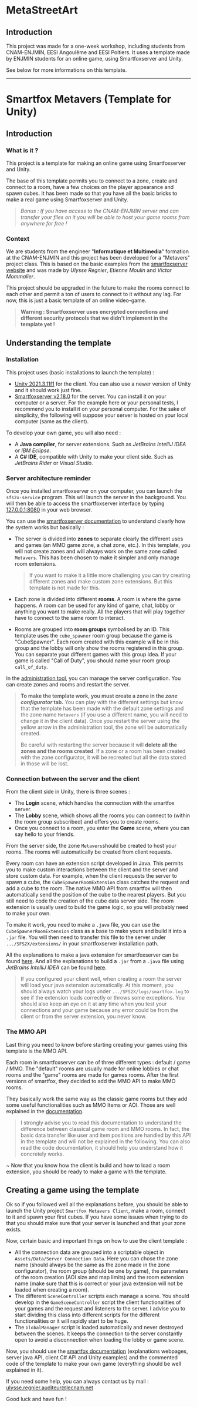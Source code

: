 # MetaStreetArt

## Introduction

This project was made for a one-week workshop, including students from CNAM-ENJMIN, EESI Angoulême and EESI Poitiers.
It uses a template made by ENJMIN students for an online game, using Smartfoxserver and Unity.

See below for more informations on this template.

_____________________________________________________________________



# Smartfox Metavers (Template for Unity)

## Introduction

### What is it ?

This project is a template for making an online game using Smartfoxserver and Unity.

The base of this template permits you to connect to a zone, create and connect to a room, have a few choices on the player appearance and spawn cubes. It has been made so that you have all the basic bricks to make a real game using Smartfoxserver and Unity.

> _Bonus : If you have access to the CNAM-ENJMIN server and can transfer your files on it you will be able to host your game rooms from anywhere for free !_

### Context

We are students from the engineer "**Informatique et Multimedia**" formation at the CNAM-ENJMIN and this project has been developed for a "Metavers" project class. This is based on the basic examples from the [smartfoxserver website](http://docs2x.smartfoxserver.com/ExamplesUnity/introduction) and was made by _Ulysse Regnier_, _Etienne Moulin_ and _Victor Mommalier_.

This project should be upgraded in the future to make the rooms connect to each other and permit a ton of users to connect to it without any lag. For now, this is just a basic template of an online video-game.

> **Warning : Smartfoxserver uses encrypted connections and different security protocols that we didn't implement in the template yet !**

## Understanding the template

### Installation

This project uses (basic installations to launch the template) :

- [Unity 2021.3.11f1](https://download.unity3d.com/download_unity/0a5ca18544bf/UnityDownloadAssistant-2021.3.11f1.exe) for the client. You can also use a newer version of Unity and it should work just fine.
- [Smartfoxserver v2.18.0](https://www.smartfoxserver.com/download/get/306) for the server. You can install it on your computer or a server. For the example here or your personal tests, I recommend you to install it on your personal computer. For the sake of simplicity, the following will suppose your server is hosted on your local computer (same as the client).

To develop your own game, you will also need :

- A **Java compiler**, for server extensions. Such as _JetBrains IntelliJ IDEA_ or _IBM Eclipse_.
- A **C# IDE**, compatible with Unity to make your client side. Such as _JetBrains Rider_ or _Visual Studio_.

### Server architecture reminder

Once you installed smartfoxserver on your computer, you can launch the `sfs2x-service` program. This will launch the server in the background. You will then be able to access the smartfoxserver interface by typing [127.0.0.1:8080](http://127.0.0.1:8080) in your web browser.

You can use the [smartfoxserver documentation](http://docs2x.smartfoxserver.com/) to understand clearly how the system works but basically :

- The server is divided into **zones** to separate clearly the different uses and games (an MMO game zone, a chat zone, etc.). In this template, you will not create zones and will always work on the same zone called `Metavers`. This has been chosen to make it simpler and only manage room extensions.

  > If you want to make it a little more challenging you can try creating different zones and make custom zone extensions. But this template is not made for this.

- Each zone is divided into different **rooms**. A room is where the game happens. A room can be used for any kind of game, chat, lobby or anything you want to make really. All the players that will play together have to connect to the same room to interact.
- Rooms are grouped into **room groups** symbolised by an ID. This template uses the `cube_spawner` room group because the game is "CubeSpawner". Each room created with this example will be in this group and the lobby will only show the rooms registered in this group. You can separate your different games with this group idea. If your game is called "Call of Duty", you should name your room group `call_of_duty`.

In the [administration tool](http://127.0.0.1:8080/admin/), you can manage the server configuration. You can create zones and rooms and restart the server.

> **To make the template work, you must create a zone in the _zone configurator_ tab.** You can play with the different settings but know that the template has been made with the default zone settings and the zone name `Metavers` (if you use a different name, you will need to change it in the client data). Once you restart the server using the yellow arrow in the administration tool, the zone will be automatically created.
>
> Be careful with restarting the server because it will **delete all the zones and the rooms created**. If a zone or a room has been created with the zone configurator, it will be recreated but all the data stored in those will be lost.

### Connection between the server and the client

From the client side in Unity, there is three scenes :

- The **Login** scene, which handles the connection with the smartfox server.
- The **Lobby** scene, which shows all the rooms you can connect to (within the room group subscribed) and offers you to create rooms.
- Once you connect to a room, you enter the **Game** scene, where you can say hello to your friends.

From the server side, the zone `Metavers`should be created to host your rooms. The rooms will automatically be created from client requests.

Every room can have an extension script developed in Java. This permits you to make custom interactions between the client and the server and store custom data. For example, when the client requests the server to spawn a cube, the `CubeSpawnerRoomExtension` class catches the request and add a cube to the room. The native MMO API from smartfox will then automatically send the position of the cube to the nearest players. But you still need to code the creation of the cube data server side. The room extension is usually used to build the game logic, so you will probably need to make your own.

To make it work, you need to make a `.java` file, you can use the `CubeSpawnerRoomExtension` class as a base to make yours and build it into a `.jar` file. You will then need to transfer this file to the server under `.../SFS2X/extensions/` in your smartfoxserver installation path.

All the explanations to make a java extension for smartfoxserver can be found [here](http://docs2x.smartfoxserver.com/ExtensionsJava/quick-start). And all the explanations to build a `.jar` from a `.java` file using _JetBrains IntelliJ IDEA_ can be found [here](https://www.jetbrains.com/help/idea/working-with-artifacts.html#examples).

> If you configured your client well, when creating a room the server will load your java extension automatically. At this moment, you should always watch your logs under `.../SFS2X/logs/smartfox.log` to see if the extension loads correctly or throws some exceptions. You should also keep an eye on it at any time when you test your connections and your game because any error could be from the client or from the server extension, you never know.

### The MMO API

Last thing you need to know before starting creating your games using this template is the MMO API.

Each room in smartfoxserver can be of three different types : default / game / MMO. The "default" rooms are usually made for online lobbies or chat rooms and the "game" rooms are made for games rooms. After the first versions of smartfox, they decided to add the MMO API to make MMO rooms.

They basically work the same way as the classic game rooms but they add some useful functionalities such as MMO Items or AOI. Those are well explained in the [documentation](http://docs2x.smartfoxserver.com/AdvancedTopics/mmo-rooms).

> I strongly advise you to read this documentation to understand the difference between classical game room and MMO rooms. In fact, the basic data transfer like user and item positions are handled by this API in the template and will not be explained in the following. You can also read the code documentation, it should help you understand how it concretely works.

~ Now that you know how the client is build and how to load a room extension, you should be ready to make a game with the template.

## Creating a game using the template

Ok so if you followed well all the explanations before, you should be able to launch the Unity project `Smartfox Metavers Client`, make a room, connect to it and spawn your first cubes. If you have some issues when trying to do that you should make sure that your server is launched and that your zone exists.

Now, certain basic and important things on how to use the client template :

- All the connection data are grouped into a scriptable object in `Assets/Data/Server Connection Data`. Here you can chose the zone name (should always be the same as the zone made in the zone configurator), the room group (should be one by game), the parameters of the room creation (AOI size and map limits) and the room extension name (make sure that this is correct or your java extension will not be loaded when creating a room).
- The different `SceneController` scripts each manage a scene. You should develop in the `GameSceneController` script the client functionalities of your games and the request and listeners to the server. I advise you to start dividing this class into different scripts for the different functionalities or it will rapidly start to be huge.
- The `GlobalManager` script is loaded automatically and never destroyed between the scenes. It keeps the connection to the server constantly open to avoid a disconnection when loading the lobby or game scene.

Now, you should use the [smartfox documentation](http://docs2x.smartfoxserver.com/) (explanations webpages, server java API, client C# API and Unity examples) and the commented code of the template to make your own game (everything should be well explained in it).

If you need some help, you can always contact us by mail : ulysse.regnier.auditeur@lecnam.net

Good luck and have fun !